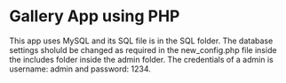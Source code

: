 # Gallery App using PHP #


This app uses MySQL and its SQL file is in the SQL folder. The database settings sholuld be changed as required in the new_config.php file inside the includes folder inside the admin folder. The credentials of a admin is username: admin and password: 1234.
